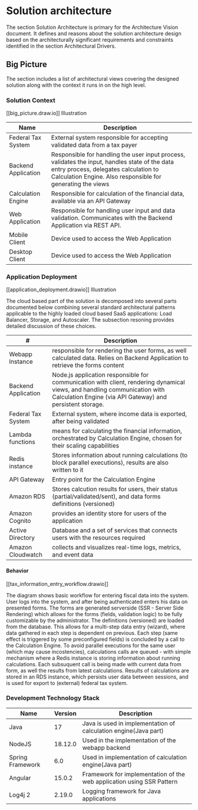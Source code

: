 # Solution architecture 
The section Solution Architecture is primary for the Architecture Vision document. It defines and reasons about the solution architecture design based on the architecturally significant requirements and constraints identified in the section Architectural Drivers.

## Big Picture

The section includes a list of architectural views covering the designed solution along with the context it runs in on the high level.

### Solution Context

[[big_picture.draw.io]] Illustration  

|Name | Description | 
| --- | ----------- |
| Federal Tax System | External system responsible for accepting validated data from a tax payer | 
| Backend Application | Responsible for handling the user input process, validates the input, handles state of the data entry process, delegates calculation to  Calculation Engine. Also responsible for generating the views |
| Calculation Engine | Responsible for calculation of the financial data, available via an API Gateway |
| Web Application | Responsible for handling user input and data validation. Communicates with the Backend Application via REST API. | 
| Mobile Client | Device used to access the Web Application |
| Desktop Client | Device used to access the Web Application |

### Application Deployment

[[application_deployment.drawio]] Illustration  

The cloud based part of the solution is decomposed into several parts documented below combining several standard architectural patterns applicable to the highly loaded cloud based SaaS applications: Load Balancer, Storage, and Autoscaler. The subsection resoning provides detailed discussion of these choices.

|# | Description | 
| --- | ----------- |
| Webapp Instance | responsible for rendering the user forms, as well calculated data. Relies on Backend Application to retrieve the forms content | 
| Backend Application | Node.js application responsible for communication with client, rendering dynamical views, and handling communication with Calculation Engine (via API Gateway) and persistent storage. | 
| Federal Tax System | External system, where income data is exported, after being validated | 
| Lambda functions | means for calculating the financial information, orchestrated by Calculation Engine, chosen for their scaling capabilities |
| Redis instance | Stores information about running calculations (to block parallel executions), results are also written to it |
| API Gateway | Entry point for the Calculation Engine |
| Amazon RDS |Stores calcution results for users, their status (partial/validated/sent), and data forms definitions (versioned)  |
|Amazon Cognito |provides an identity store for users of the application | 
| Active Directory | Database and a set of services that connects users with the resources required |
| Amazon Cloudwatch | collects and visualizes real-time logs, metrics, and event data |

#### Behavior 
[[tax_information_entry_workflow.drawio]]

The diagram shows basic workflow for entering fiscal data into the system. User logs into the system, and after being authenticated enters his data on presented forms. The forms are generated serverside (SSR - Server Side Rendering) which allows for the forms (fields, validation logic) to be fully customizable by the administrator. The definitions (versioned) are loaded from the database. This allows for a multi-step data entry (wizard), where data gathered in each step is dependent on previous. 
Each step (same effect is triggered by some preconfigured fields) is concluded by a call to the Calculation Engine. To avoid parallel executions for the same user (which may cause incostencies), calculations calls are queued - with simple mechanism where a Redis instance is storing information about running calculations. Each subsuquent call is being made with current data from form, as well the results from latest calculations.
Results of calculations are stored in an RDS instance, which persists user data between sessions, and is used for export to (external) federal tax system. 


### Development Technology Stack

|  Name | Version | Description |
| --- | ----------- | --- |
| Java | 17 | Java is used in implementation of calculation engine(Java part) |
| NodeJS | 18.12.0 | Used in the implementation of the webapp backend |
| Spring Framework | 6.0 | Used in implementation of calculation engine(Java part) | 
| Angular  | 15.0.2 | Framework for implementation of the web application using SSR Pattern | 
| Log4j 2  | 2.19.0 |Logging framework for Java applications |